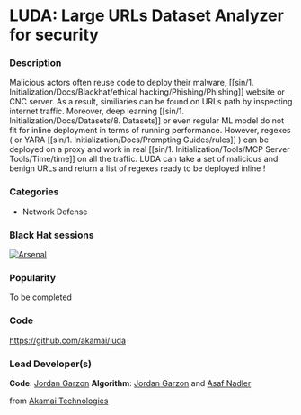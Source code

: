 # LUDA: Large URLs Dataset Analyzer for security

### Description
Malicious actors often reuse code to deploy their malware, [[sin/1. Initialization/Docs/Blackhat/ethical hacking/Phishing/Phishing]] website or CNC server. As a result, similiaries can be found on URLs path by inspecting internet traffic. Moreover, deep learning [[sin/1. Initialization/Docs/Datasets/8. Datasets]] or even regular ML model do not fit for inline deployment in terms of running performance. However, regexes ( or YARA [[sin/1. Initialization/Docs/Prompting Guides/rules]] ) can be deployed on a proxy and work in real [[sin/1. Initialization/Tools/MCP Server Tools/Time/time]] on all the traffic. LUDA can take a set of malicious and benign URLs and return a list of regexes ready to be deployed inline !

### Categories

* Network Defense

### Black Hat sessions

[![Arsenal](https://raw.githubusercontent.com/toolswatch/badges/54ad78bc63b24ce445e8241f179fe1ddeecf8eef/arsenal/usa/2021.svg)](https://www.blackhat.com/us-21/arsenal/schedule/index.html#luda--large-urls-dataset-analyzer-for-security-23851)


### Popularity

To be completed

### Code
https://github.com/akamai/luda

### Lead Developer(s)

**Code**: [Jordan Garzon]
**Algorithm**: [Jordan Garzon] and [Asaf Nadler]

from [Akamai Technologies](https://www.akamai.com)


[Jordan Garzon]: https://twitter.com/JordGarzon
[Asaf Nadler]: https://twitter.com/AsafNadler